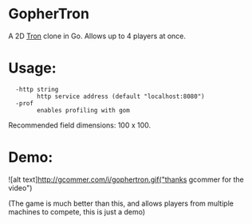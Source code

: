 GopherTron
==========

A 2D [Tron](https://en.wikipedia.org/wiki/Tron_(video_game)) clone in Go. Allows up to 4 players at once. 
# Usage:
```
  -http string
    	http service address (default "localhost:8080")
  -prof
    	enables profiling with gom
```

Recommended field dimensions: 100 x 100.

# Demo:
![alt text]http://gcommer.com/i/gophertron.gif("thanks gcommer for the video")

(The game is much better than this, and allows players from multiple machines to compete, this is just a demo)
